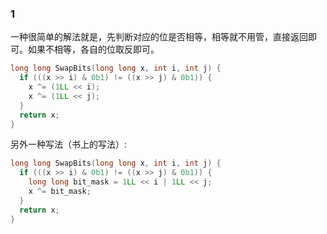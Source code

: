 ### 1
一种很简单的解法就是，先判断对应的位是否相等，相等就不用管，直接返回即可。如果不相等，各自的位取反即可。
```c++
long long SwapBits(long long x, int i, int j) {
  if (((x >> i) & 0b1) != ((x >> j) & 0b1)) {
    x ^= (1LL << i);
    x ^= (1LL << j);
  }
  return x;
}
```
另外一种写法（书上的写法）:
```c++
long long SwapBits(long long x, int i, int j) {
  if (((x >> i) & 0b1) != ((x >> j) & 0b1)) {
    long long bit_mask = 1LL << i | 1LL << j;
    x ^= bit_mask;
  }
  return x;
}
```